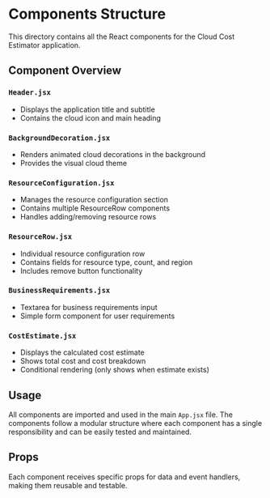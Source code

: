# Components Structure

This directory contains all the React components for the Cloud Cost Estimator application.

## Component Overview

### `Header.jsx`
- Displays the application title and subtitle
- Contains the cloud icon and main heading

### `BackgroundDecoration.jsx`
- Renders animated cloud decorations in the background
- Provides the visual cloud theme

### `ResourceConfiguration.jsx`
- Manages the resource configuration section
- Contains multiple ResourceRow components
- Handles adding/removing resource rows

### `ResourceRow.jsx`
- Individual resource configuration row
- Contains fields for resource type, count, and region
- Includes remove button functionality

### `BusinessRequirements.jsx`
- Textarea for business requirements input
- Simple form component for user requirements

### `CostEstimate.jsx`
- Displays the calculated cost estimate
- Shows total cost and cost breakdown
- Conditional rendering (only shows when estimate exists)

## Usage

All components are imported and used in the main `App.jsx` file. The components follow a modular structure where each component has a single responsibility and can be easily tested and maintained.

## Props

Each component receives specific props for data and event handlers, making them reusable and testable. 